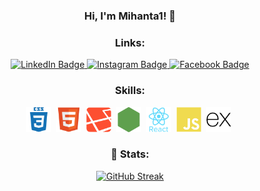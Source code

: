 <div align="center">
           

### Hi, I'm Mihanta1! 👋


<!--
**Mihanta1/Mihanta1** is a ✨ _special_ ✨ repository because its `README.md` (this file) appears on your GitHub profile.


-->


               
### Links:
<div id="badges">
  <a href="https://www.linkedin.com/in/narovana-randriatiana-57532a23a/">
    <img src="https://img.shields.io/badge/LinkedIn-blue?style=for-the-badge&logo=linkedin&logoColor=white" alt="LinkedIn Badge"/>
  </a>
  <a href="https://www.instagram.com/naaarovanaaa_/">
    <img src="https://img.shields.io/badge/Instagram-pink?style=for-the-badge&logo=instagram&logoColor=white" alt="Instagram Badge"/>
  </a>
  <a href="https://www.facebook.com/narovana.randriatiana">
    <img src="https://img.shields.io/badge/Facebook-blue?style=for-the-badge&logo=facebook&logoColor=white" alt="Facebook Badge"/>
  </a>
</div>


###  Skills:
<div>
                 <img src="https://github.com/devicons/devicon/blob/master/icons/css3/css3-plain-wordmark.svg"  title="CSS3" alt="CSS" width="40" height="40"/>&nbsp;
  <img src="https://github.com/devicons/devicon/blob/master/icons/html5/html5-original.svg" title="HTML5" alt="HTML" width="40" height="40"/>&nbsp;
               <img src="https://github.com/devicons/devicon/blob/master/icons/laravel/laravel-plain.svg" title="Laravel" alt="Laravel" width="40" height="40"/>&nbsp;
  <img src="https://github.com/devicons/devicon/blob/master/icons/nodejs/nodejs-plain.svg" title="Node JS" alt="Node JS" width="40" height="40"/>&nbsp;
               <img src="https://github.com/devicons/devicon/blob/master/icons/react/react-original-wordmark.svg" title="React" alt="React" width="40" height="40"/>&nbsp;
               <img src="https://github.com/devicons/devicon/blob/master/icons/javascript/javascript-plain.svg" title="Javascript" alt="Javascript" width="40" height="40"/>&nbsp;
               <img src="https://github.com/devicons/devicon/blob/master/icons/express/express-original.svg" title="Express.js" alt="Express" width="40" height="40"/>&nbsp;
                
  </div>
  
### 🖤 Stats: 
[![GitHub Streak](http://github-readme-streak-stats.herokuapp.com?user=Mihanta1&theme=dark&background=000000)](https://git.io/streak-stats)
     
 </div>                   

                    

                   

          
